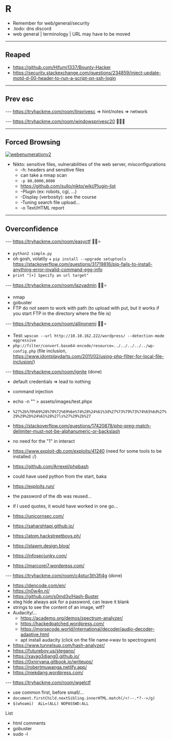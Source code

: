 # R

* Remember for web/general/security
* .todo: dns discord
* web general | terminology | URL may have to be moved

<hr>

## Reaped

* https://github.com/Hifumi1337/Bounty-Hacker
* https://security.stackexchange.com/questions/234859/inject-update-motd-d-00-header-to-run-a-script-on-ssh-login

<hr>

## Prev esc

--- https://tryhackme.com/room/linprivesc
=> hint/notes
=> network

--- https://tryhackme.com/room/windowsprivesc20 🐍🐍🐍

<hr>

## Forced Browsing

[![webenumerationv2](../../../_badges/thmp/webenumerationv2.svg)](https://tryhackme.com/room/webenumerationv2)

* Nikto: sensitive files, vulnerabilities of the web server, misconfigurations
  * -h: headers and sensitive files
  * can take a nmap scan
  * `-p 80,8000,8080`
  * https://github.com/sullo/nikto/wiki/Plugin-list
  * -Plugin (ex: robots, cgi, ...)
  * -Display (verbosity): see the course
  * -Tuning search file upload...
  * -o Text/HTML report

<hr>

## Overconfidence

--- https://tryhackme.com/room/easyctf 🐍🐍⭐

* `python2 simple.py`
* oh gosh, volatily + `pip install --upgrade setuptools` https://stackoverflow.com/questions/31719816/pip-fails-to-install-anything-error-invalid-command-egg-info
* `print "[+] Specify an url target"`

--- https://tryhackme.com/room/lazyadmin 🐍🐍⭐

* nmap
* gobuster
* FTP do not seem to work with path (to upload with put, but it works if you start FTP in the directory where the file is)

--- https://tryhackme.com/room/allinonemj 🐍🐍⭐

* Test: `wpscan --url http://10.10.162.222/wordpress/ --detection-mode aggressive`
* `php://filter/convert.base64-encode/resource=../../../../../wp-config.php` (file inclusion, https://www.idontplaydarts.com/2011/02/using-php-filter-for-local-file-inclusion/)

--- https://tryhackme.com/room/ignite (done)

* default credentials => lead to nothing
* command injection

* echo -n "" > assets/images/test.phpx
* `%27%2b%70%69%28%70%72%69%6e%74%28%24%61%3d%27%73%79%73%74%65%6d%27%29%29%2b%24%61%28%27ls%27%29%2b%27`
* https://stackoverflow.com/questions/17420878/php-preg-match-delimiter-must-not-be-alphanumeric-or-backslash
* no need for the "1" in interact
* https://www.exploit-db.com/exploits/41240 (need for some tools to be installed :/)
* https://github.com/Arrexel/phpbash 
* could have used python from the start, baka
* https://exploits.run/
* the password of the db was reused...
* if I used quotes, it would have worked in one go...
* https://unicornsec.com/
* https://saharshtapi.github.io/
* https://atom.hackstreetboys.ph/
* https://stawm.design.blog/
* https://infosecjunky.com/
* https://marcorei7.wordpress.com/

--- https://tryhackme.com/room/c4ptur3th3fl4g (done)

* https://dencode.com/en/
* https://n0w4n.nl/
* https://github.com/s0md3v/Hash-Buster
* steg hide always ask for a password, can leave it blank
* strings to see the content of an image, wtf?
* Audacity/...
  * https://academo.org/demos/spectrum-analyzer/
  * https://hackedpatched.wordpress.com/
  * https://morsecode.world/international/decoder/audio-decoder-adaptive.html
  * apt install audacity (click on the file name->wav to spectrogram)
* https://www.tunnelsup.com/hash-analyzer/
* https://futureboy.us/stegano/
* https://xavag3djang0.github.io/
* https://0xnirvana.gitbook.io/writeups/
* https://robertmuwanga.netlify.app/
* https://niekdang.wordpress.com/

--- https://tryhackme.com/room/wgelctf

* use common first, before small/...
* `document.firstChild.nextSibling.innerHTML.match(/<!--.*?-->/g)`
* `$(whoami)  ALL=(ALL) NOPASSWD:ALL`

List

* html comments
* gobuster
* sudo -l